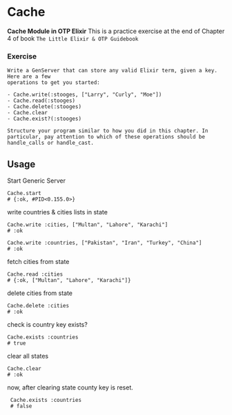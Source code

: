 # Cache

**Cache Module in OTP Elixir**
This is a practice exercise at the end of Chapter 4 of book `The Little Elixir & OTP Guidebook`

### Exercise

```
Write a GenServer that can store any valid Elixir term, given a key. Here are a few
operations to get you started:

- Cache.write(:stooges, ["Larry", "Curly", "Moe"])
- Cache.read(:stooges)
- Cache.delete(:stooges)
- Cache.clear
- Cache.exist?(:stooges)

Structure your program similar to how you did in this chapter. In particular, pay attention to which of these operations should be handle_calls or handle_cast.
```

## Usage

Start Generic Server
```
Cache.start
# {:ok, #PID<0.155.0>}
```

write countries & cities lists in state

```
Cache.write :cities, ["Multan", "Lahore", "Karachi"]
# :ok

Cache.write :countries, ["Pakistan", "Iran", "Turkey", "China"]
# :ok
```

fetch cities from state
```
Cache.read :cities
# {:ok, ["Multan", "Lahore", "Karachi"]}
```

delete cities from state
```
Cache.delete :cities
# :ok
```
check is country key exists?
```
Cache.exists :countries 
# true
```
clear all states
```
Cache.clear 
# :ok
```
now, after clearing state county key is reset.
```
 Cache.exists :countries
 # false
 ```

